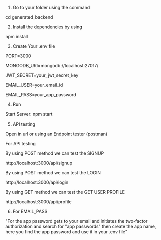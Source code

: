 1. Go to your folder using the command
   
cd generated_backend

2. Install the dependencies by using
   
npm install


3. Create Your .env file

PORT=3000

MONGODB_URI=mongodb://localhost:27017/

JWT_SECRET=your_jwt_secret_key

EMAIL_USER=your_email_id

EMAIL_PASS=your_app_password

 4. Run
 
Start Server:
npm start

5. API testing

Open in url or using an Endpoint tester (postman)

For API testing

By using POST method we can test the SIGNUP

http://localhost:3000/api/signup

By using POST method we can test the LOGIN

http://localhost:3000/api/login

By using GET method we can test the GET USER PROFILE

http://localhost:3000/api/profile

6. For EMAIL_PASS
   
"For the app password gets to your email and initiates the two-factor authorization 
and search for "app passwords" then create the app name, here you find the app password and use it in your .env file"
